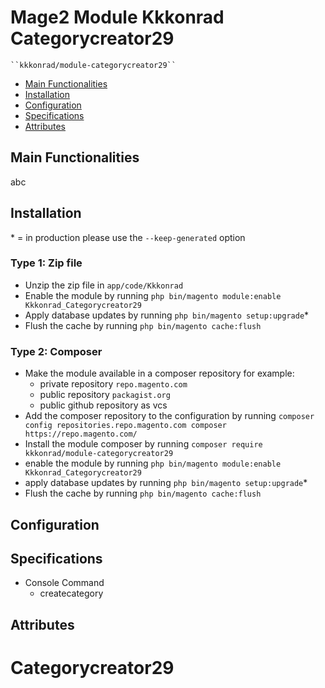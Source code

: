 # Mage2 Module Kkkonrad Categorycreator29

    ``kkkonrad/module-categorycreator29``

 - [Main Functionalities](#markdown-header-main-functionalities)
 - [Installation](#markdown-header-installation)
 - [Configuration](#markdown-header-configuration)
 - [Specifications](#markdown-header-specifications)
 - [Attributes](#markdown-header-attributes)


## Main Functionalities
abc

## Installation
\* = in production please use the `--keep-generated` option

### Type 1: Zip file

 - Unzip the zip file in `app/code/Kkkonrad`
 - Enable the module by running `php bin/magento module:enable Kkkonrad_Categorycreator29`
 - Apply database updates by running `php bin/magento setup:upgrade`\*
 - Flush the cache by running `php bin/magento cache:flush`

### Type 2: Composer

 - Make the module available in a composer repository for example:
    - private repository `repo.magento.com`
    - public repository `packagist.org`
    - public github repository as vcs
 - Add the composer repository to the configuration by running `composer config repositories.repo.magento.com composer https://repo.magento.com/`
 - Install the module composer by running `composer require kkkonrad/module-categorycreator29`
 - enable the module by running `php bin/magento module:enable Kkkonrad_Categorycreator29`
 - apply database updates by running `php bin/magento setup:upgrade`\*
 - Flush the cache by running `php bin/magento cache:flush`


## Configuration




## Specifications

 - Console Command
	- createcategory


## Attributes



# Categorycreator29
